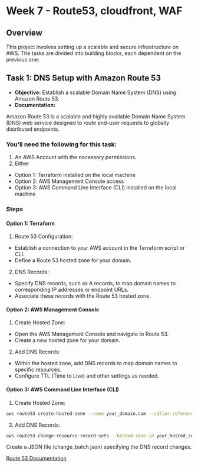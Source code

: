 # Week 7 - Route53, cloudfront, WAF
## Overview

This project involves setting up a scalable and secure infrastructure on AWS. The tasks are divided into building blocks, each dependent on the previous one:

## Task 1: DNS Setup with Amazon Route 53

- **Objective:** Establish a scalable Domain Name System (DNS) using Amazon Route 53.
- **Documentation:**

Amazon Route 53 is a scalable and highly available Domain Name System (DNS) web service designed to route end-user requests to globally distributed endpoints.

### You'll need the following for this task:

1. An AWS Account with the necessary permissions.
2. Either
- Option 1: Terraform installed on the local machine
- Option 2: AWS Management Console access
- Option 3: AWS Command Line Interface (CLI) installed on the local machine

### Steps

#### Option 1: Terraform

1. Route 53 Configuration:
- Establish a connection to your AWS account in the Terraform script or CLI.
- Define a Route 53 hosted zone for your domain.

2. DNS Records:
- Specify DNS records, such as A records, to map domain names to corresponding IP addresses or endpoint URLs.
- Associate these records with the Route 53 hosted zone.

#### Option 2: AWS Management Console

1. Create Hosted Zone:
- Open the AWS Management Console and navigate to Route 53.
- Create a new hosted zone for your domain.

2. Add DNS Records:
- Within the hosted zone, add DNS records to map domain names to specific resources.
- Configure TTL (Time to Live) and other settings as needed.

#### Option 3: AWS Command Line Interface (CLI)

1. Create Hosted Zone:

```bash
aws route53 create-hosted-zone --name your_domain.com --caller-reference "$(date)"
```

2. Add DNS Records:
```bash
aws route53 change-resource-record-sets --hosted-zone-id your_hosted_zone_id --change-batch file://change_batch.json
```
Create a JSON file (change_batch.json) specifying the DNS record changes.

  [Route 53 Documentation](https://docs.aws.amazon.com/Route53/latest/DeveloperGuide/Welcome.html)



